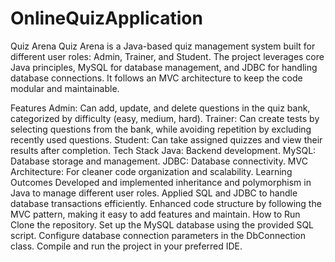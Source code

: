 # OnlineQuizApplication

Quiz Arena
Quiz Arena is a Java-based quiz management system built for different user roles: Admin, Trainer, and Student. The project leverages core Java principles, MySQL for database management, and JDBC for handling database connections. It follows an MVC architecture to keep the code modular and maintainable.

Features
Admin: Can add, update, and delete questions in the quiz bank, categorized by difficulty (easy, medium, hard).
Trainer: Can create tests by selecting questions from the bank, while avoiding repetition by excluding recently used questions.
Student: Can take assigned quizzes and view their results after completion.
Tech Stack
Java: Backend development.
MySQL: Database storage and management.
JDBC: Database connectivity.
MVC Architecture: For cleaner code organization and scalability.
Learning Outcomes
Developed and implemented inheritance and polymorphism in Java to manage different user roles.
Applied SQL and JDBC to handle database transactions efficiently.
Enhanced code structure by following the MVC pattern, making it easy to add features and maintain.
How to Run
Clone the repository.
Set up the MySQL database using the provided SQL script.
Configure database connection parameters in the DbConnection class.
Compile and run the project in your preferred IDE.
